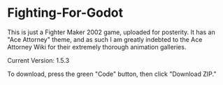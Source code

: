 # Fighting-For-Godot
This is just a Fighter Maker 2002 game, uploaded for posterity. It has an "Ace Attorney" theme, and as such I am greatly indebted to the Ace Attorney Wiki for their
extremely thorough animation galleries.

Current Version: 1.5.3

To download, press the green "Code" button, then click "Download ZIP."
